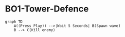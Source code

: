 # BO1-Tower-Defence
```mermaid
graph TD
    A((Press Play)) -->|Wait 5 Seconds| B(Spawn wave)
    B --> C(Kill enemy)
    
    
    

   
  

